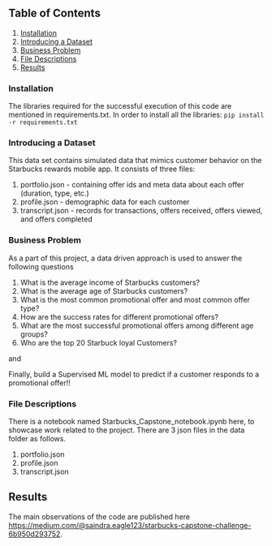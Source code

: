 ## Table of Contents
1. [Installation](#installation)
2. [Introducing a Dataset](#dataset-introduction)
3. [Business Problem](#business-problem)
4. [File Descriptions](#files)
5. [Results](#results)

### Installation <a name="installation"></a>
The libraries required for the successful execution of this code are mentioned in requirements.txt. In order to install all the libraries:
`pip install -r requirements.txt`

### Introducing a Dataset <a name="dataset-introduction"></a>
This data set contains simulated data that mimics customer behavior on the Starbucks rewards mobile app. It consists of three files:

1. portfolio.json - containing offer ids and meta data about each offer (duration, type, etc.)
2. profile.json - demographic data for each customer
3. transcript.json - records for transactions, offers received, offers viewed, and offers completed

### Business Problem <a name="business-problem"></a>
As a part of this project, a data driven approach is used to answer the following questions
1. What is the average income of Starbucks customers?
2. What is the average age of Starbucks customers?
3. What is the most common promotional offer and most common offer type?
4. How are the success rates for different promotional offers?
5. What are the most successful promotional offers among different age groups?
6. Who are the top 20 Starbuck loyal Customers?

and

Finally, build a Supervised ML model to predict if a customer responds to a promotional offer!!

### File Descriptions <a name="files"></a>
There is a notebook named Starbucks_Capstone_notebook.ipynb here, to showcase work related to the project. There are 3 json files in the data folder as follows.
1. portfolio.json 
2. profile.json 
3. transcript.json

## Results<a name="results"></a>
The main observations of the code are published here https://medium.com/@saindra.eagle123/starbucks-capstone-challenge-6b950d293752.
